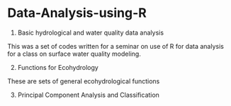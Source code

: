 # Data-Analysis-using-R

1. Basic hydrological and water quality data analysis

This was a set of codes written for a seminar on use of R for data analysis for a class on surface water quality modeling.

2. Functions for Ecohydrology

These are sets of general ecohydrological functions

3. Principal Component Analysis and Classification
